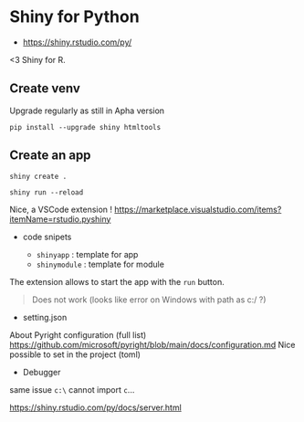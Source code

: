 # Shiny for Python

* https://shiny.rstudio.com/py/

<3 Shiny for R.

## Create venv

Upgrade regularly as still in Apha version

```
pip install --upgrade shiny htmltools
```

## Create an app

```
shiny create .
```

```
shiny run --reload
```

Nice, a VSCode extension !
https://marketplace.visualstudio.com/items?itemName=rstudio.pyshiny

* code snipets

  * `shinyapp` : template for app
  * `shinymodule` : template for module

The extension allows to start the app with the `run` button.  
> Does not work (looks like error on Windows with path as c:/ ?)

* setting.json 

About Pyright configuration (full list)
https://github.com/microsoft/pyright/blob/main/docs/configuration.md
Nice possible to set in the project (toml)

* Debugger 

same issue `c:\` cannot import `c`...


https://shiny.rstudio.com/py/docs/server.html